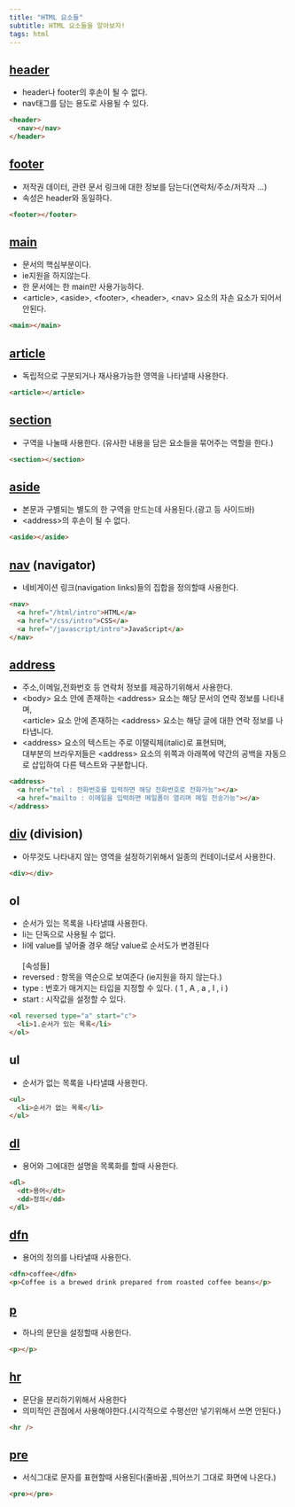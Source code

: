 ```yaml
---
title: "HTML 요소들"
subtitle: HTML 요소들을 알아보자!
tags: html
---
```


## <a href="https://developer.mozilla.org/ko/docs/Web/HTML/Element/header">header</a>

- header나 footer의 후손이 될 수 없다.
- nav태그를 담는 용도로 사용될 수 있다.

```html
<header>
  <nav></nav>
</header>
```

## <a href="https://developer.mozilla.org/ko/docs/Web/HTML/Element/footer">footer</a>

- 저작권 데이터, 관련 문서 링크에 대한 정보를 담는다(연락처/주소/저작자 ...)
- 속성은 header와 동일하다.

```html
<footer></footer>
```

## <a href="https://developer.mozilla.org/ko/docs/Web/HTML/Element/main">main</a>

- 문서의 핵심부분이다.
- ie지원을 하지않는다.
- 한 문서에는 한 main만 사용가능하다.
- &#60;article&#62;, &#60;aside&#62;, &#60;footer&#62;, &#60;header&#62;, &#60;nav&#62; 요소의 자손 요소가 되어서 안된다.

```html
<main></main>
```

## <a href="https://developer.mozilla.org/ko/docs/Web/HTML/Element/article">article</a>

- 독립적으로 구분되거나 재사용가능한 영역을 나타낼때 사용한다.

```html
<article></article>
```

## <a href="https://developer.mozilla.org/ko/docs/Web/HTML/Element/section">section</a>

- 구역을 나눌때 사용한다. (유사한 내용을 담은 요소들을 묶어주는 역할을 한다.)

```html
<section></section>
```

## <a href="https://developer.mozilla.org/ko/docs/Web/HTML/Element/aside">aside</a>

- 본문과 구별되는 별도의 한 구역을 만드는데 사용된다.(광고 등 사이드바)
- &#60;address&#62;의 후손이 될 수 없다.

```html
<aside></aside>
```

## <a href="https://developer.mozilla.org/ko/docs/Web/HTML/Element/nav">nav</a> (navigator)

- 네비게이션 링크(navigation links)들의 집합을 정의할때 사용한다.

```html
<nav>
  <a href="/html/intro">HTML</a>
  <a href="/css/intro">CSS</a>
  <a href="/javascript/intro">JavaScript</a>
</nav>
```

## <a href="https://developer.mozilla.org/ko/docs/Web/HTML/Element/address">address</a>

- 주소,이메일,전화번호 등 연락처 정보를 제공하기위해서 사용한다.
- &#60;body&#62; 요소 안에 존재하는 &#60;address&#62; 요소는 해당 문서의 연락 정보를 나타내며,<br/> &#60;article&#62; 요소 안에 존재하는 &#60;address&#62; 요소는 해당 글에 대한 연락 정보를 나타냅니다.
- &#60;address&#62; 요소의 텍스트는 주로 이탤릭체(italic)로 표현되며, <br/>대부분의 브라우저들은 &#60;address&#62; 요소의 위쪽과 아래쪽에 약간의 공백을 자동으로 삽입하여 다른 텍스트와 구분합니다.

```html
<address>
  <a href="tel : 전화번호를 입력하면 해당 전화번호로 전화가능"></a>
  <a href="mailto : 이메일을 입력하면 메일폼이 열리며 메일 전송가능"></a>
</address>
```

## <a href="https://developer.mozilla.org/ko/docs/Web/HTML/Element/div">div</a> (division)

- 아무것도 나타내지 않는 영역을 설정하기위해서 일종의 컨테이너로서 사용한다.

```html
<div></div>
```

## ol

- 순서가 있는 목록을 나타낼떄 사용한다.
- li는 단독으로 사용될 수 없다.<br/>
- li에 value를 넣어줄 경우 해당 value로 순서도가 변경된다<br/><br/>
  [속성들]
- reversed : 항목을 역순으로 보여준다 (ie지원을 하지 않는다.)
- type : 번호가 매겨지는 타입을 지정할 수 있다. ( 1 , A , a , I , i )
- start : 시작값을 설정할 수 있다.

```html
<ol reversed type="a" start="c">
  <li>1.순서가 있는 목록</li>
</ol>
```

## ul

- 순서가 없는 목록을 나타낼떄 사용한다.

```html
<ul>
  <li>순서가 없는 목록</li>
</ul>
```

## <a href="https://developer.mozilla.org/ko/docs/Web/HTML/Element/dl">dl</a>

- 용어와 그에대한 설명을 목록화를 할때 사용한다.

```html
<dl>
  <dt>용어</dt>
  <dd>정의</dd>
</dl>
```

## <a href="https://developer.mozilla.org/ko/docs/Web/HTML/Element/dfn">dfn</a>

- 용어의 정의를 나타낼때 사용한다.

```html
<dfn>coffee</dfn>
<p>Coffee is a brewed drink prepared from roasted coffee beans</p>
```

## <a href="https://developer.mozilla.org/ko/docs/Web/HTML/Element/p">p</a>

- 하나의 문단을 설정할때 사용한다.

```html
<p></p>
```

## <a href="https://developer.mozilla.org/ko/docs/Web/HTML/Element/hr">hr</a>

- 문단을 분리하기위해서 사용한다
- 의미적인 관점에서 사용해야한다.(시각적으로 수평선만 넣기위해서 쓰면 안된다.)

```html
<hr />
```

## <a href="https://developer.mozilla.org/ko/docs/Web/HTML/Element/pre">pre</a>

- 서식그대로 문자를 표현할때 사용된다(줄바꿈 ,띄어쓰기 그대로 화면에 나온다.)

```html
<pre></pre>
```
